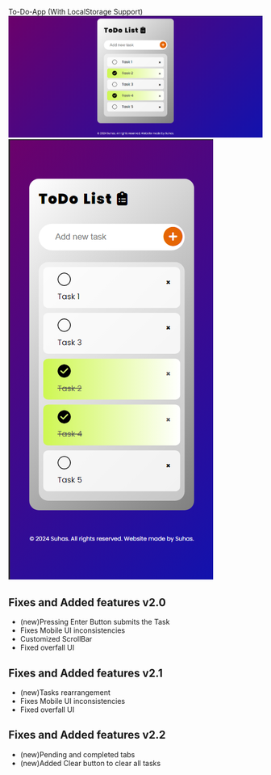 To-Do-App (With LocalStorage Support)
![alt text](/assests/image.png)
![alt text](/assests/image-1.png)

<h2>Fixes and Added features v2.0</h2>
<ul>
<li>(new)Pressing Enter Button submits the Task</li>
<li>Fixes Mobile UI inconsistencies</li>
<li>Customized ScrollBar</li>
<li>Fixed overfall UI</li>
</ul>

<h2>Fixes and Added features v2.1</h2>
<ul>
<li>(new)Tasks rearrangement</li>
<li>Fixes Mobile UI inconsistencies</li>
<li>Fixed overfall UI</li>
</ul>

<h2>Fixes and Added features v2.2</h2>
<ul>
<li>(new)Pending and completed tabs</li>
<li>(new)Added Clear button to clear all tasks</li>
</ul>

